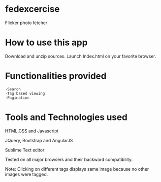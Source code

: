 # fedexcercise
Flicker photo fetcher

# How  to use this app

  Download and unzip sources. Launch Index.html on your favorite browser.

# Functionalities provided 

    -Search
    -Tag based viewing
    -Pagination
  
# Tools and Technologies used
  HTML,CSS and Javascript
  
  JQuery, Bootstrap and AngularJS
  
  Sublime Text editor 
  
  
Tested on all major browsers and their backward compatibility. 

Note: Clicking on different tags displays same image because no other images were tagged. 




 
